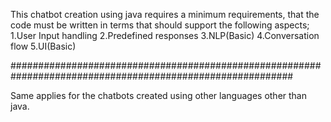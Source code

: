 This chatbot creation using java requires a minimum requirements, that the code must be written in terms that should support the following aspects;
1.User Input handling
2.Predefined responses
3.NLP(Basic)
4.Conversation flow
5.UI(Basic)


###########################################################################################################

Same applies for the chatbots created using other languages other than java.
